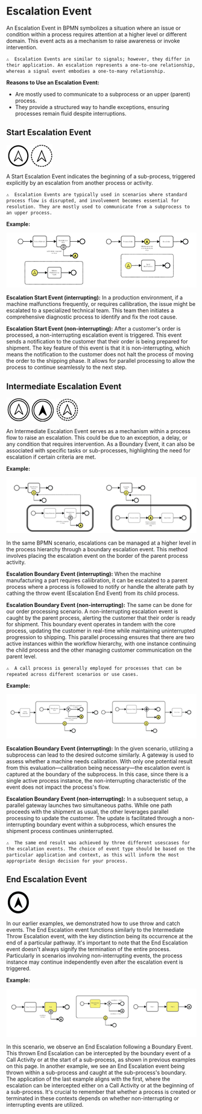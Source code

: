 # Escalation Event

An Escalation Event in BPMN symbolizes a situation where an issue or condition within a process requires attention at a higher level or different domain. This event acts as a mechanism to raise awareness or invoke intervention. 

```{admonition} Note
⚠  Escalation Events are similar to signals; however, they differ in their application. An escalation represents a one-to-one relationship, whereas a signal event embodies a one-to-many relationship.
```

**Reasons to Use an Escalation Event:**

- Are mostly used to communicate to a subprocess or an upper (parent) process.
- They provide a structured way to handle exceptions, ensuring processes remain fluid despite interruptions.

## Start Escalation Event

![start_escalation_event](images/start_escalation_event.png)![non_interrupting_start_escalation_event](images/non_interrupting_start_escalation_event.png)

A Start Escalation Event indicates the beginning of a sub-process, triggered explicitly by an escalation from another process or activity.

```{admonition} Note
⚠  Escalation Events are typically used in scenarios where standard process flow is disrupted, and involvement becomes essential for resolution. They are mostly used to communicate from a subprocess to an upper process.
```

**Example:**

![start_escalation_example](images/start_escalation_example_1.png)

**Escalation Start Event (interrupting):** 
In a production environment, if a machine malfunctions frequently, or requires callibration, the issue might be escalated to a specialized technical team. This team then initiates a comprehensive diagnostic process to identify and fix the root cause.

**Escalation Start Event (non-interrupting):** 
After a customer's order is processed, a non-interrupting escalation event is triggered. This event sends a notification to the customer that their order is being prepared for shipment. The key feature of this event is that it is non-interrupting, which means the notification to the customer does not halt the process of moving the order to the shipping phase. It allows for parallel processing to allow the process to continue seamlessly to the next step.

## Intermediate Escalation Event

![intermediate_escalation_event](images/intermediate_escalation_throw_event.png) ![intermediate_escalation_event](images/intermediate_escalation_catch_event.png) ![intermediate_escalation_event](images/non_interripting_intermediate_escalation_event.png)

An Intermediate Escalation Event serves as a mechanism within a process flow to raise an escalation. This could be due to an exception, a delay, or any condition that requires intervention. As a Boundary Event, it can also be associated with specific tasks or sub-processes, highlighting the need for escalation if certain criteria are met.

**Example:**

![escalation_intermediate_example_2](images/escalation_example_2.png)

In the same BPMN scenario, escalations can be managed at a higher level in the process hierarchy through a boundary escalation event. This method involves placing the escalation event on the border of the parent process activity. 

**Escalation Boundary Event (interrupting):** 
When the machine manufacturing a part requires caliibration, it can be escalated to a parent process where a process is followed to notify or handle the alterate path by cathing the throw event (Escalation End Event) from its child process. 

**Escalation Boundary Event (non-interrupting):** 
The same can be done for our order processing scenario. A non-interrupting escalation event is caught by the parent process, alerting the customer that their order is ready for shipment. This boundary event operates in tandem with the core process, updating the customer in real-time while maintaining uninterrupted progression to shipping. This parallel processing ensures that there are two active instances within the workflow hierarchy, with one instance continuing the child process and the other managing customer communication on the parent level.

```{admonition} Note
⚠  A call process is generally employed for processes that can be repeated across different scenarios or use cases.
```

**Example:**

![escalation_intermediate_example_2](images/escalation_example_3.png)

**Escalation Boundary Event (interrupting):** 
In the given scenario, utilizing a subprocess can lead to the desired outcome similarly. A gateway is used to assess whether a machine needs calibration. With only one potential result from this evaluation—calibration being necessary—the escalation event is captured at the boundary of the subprocess. In this case, since there is a single active process instance, the non-interrupting characteristic of the event does not impact the process's flow.

**Escalation Boundary Event (non-interrupting):** 
In a subsequent setup, a parallel gateway launches two simultaneous paths. While one path proceeds with the shipment as usual, the other leverages parallel processing to update the customer. The update is facilitated through a non-interrupting boundary event within a subprocess, which ensures the shipment process continues uninterrupted.

```{admonition} Note
⚠  The same end result was achieved by three different usescases for the escalation events. The choice of event type should be based on the particular application and context, as this will inform the most appropriate design decision for your process.
```

## End Escalation Event

![intermediate_escalation_event](images/end_escalation_event.png) 

In our earlier examples, we demonstrated how to use throw and catch events. The End Escalation event functions similarly to the Intermediate Throw Escalation event, with the key distinction being its occurrence at the end of a particular pathway. It's important to note that the End Escalation event doesn't always signify the termination of the entire process. Particularly in scenarios involving non-interrupting events, the process instance may continue independently even after the escalation event is triggered.

**Example:**

![escalation_intermediate_example_2](images/escalation_example_4.png)

In this scenario, we observe an End Escalation following a Boundary Event. This thrown End Escalation can be intercepted by the boundary event of a Call Activity or at the start of a sub-process, as shown in previous examples on this page. In another example, we see an End Escalation event being thrown within a sub-process and caught at the sub-process's boundary. The application of the last example aligns with the first, where the escalation can be intercepted either on a Call Activity or at the beginning of a sub-process. It's crucial to remember that whether a process is created or terminated in these contexts depends on whether non-interrupting or interrupting events are utilized.
